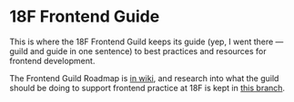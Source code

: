 18F Frontend Guide
===================

This is where the 18F Frontend Guild keeps its guide (yep, I went there — guild and guide in one sentence) to best practices and resources for frontend development.

The Frontend Guild Roadmap is [in wiki](https://github.com/18F/frontend/wiki), and research into what the guild should be doing to support frontend practice at 18F is kept in [this branch](#).
